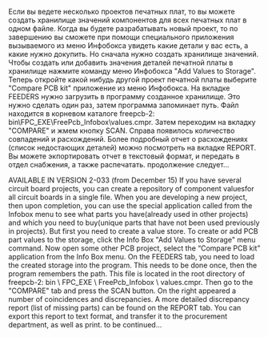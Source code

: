Если вы ведете несколько проектов печатных плат, то вы можете создать хранилище значений компонентов для всех печатных плат в одном файле. Когда вы будете разрабатывать новый проект, то по завершению вы сможете при помощи специального приложения вызываемого из меню Инфобокса увидеть какие детали у вас есть, а какие нужно докупить. Но сначала нужно создать хранилище значений. Чтобы создать или добавить значения деталей печатной платы в хранилище нажмите команду меню Инфобокса "Add Values to Storage". Теперь откройте какой нибудь другой проект печатной платы выберите "Compare PCB kit" приложение из меню Инфобокса. На вкладке FEEDERS нужно загрузить в программу созданное хранилище. Это нужно сделать один раз, затем программа запоминает путь. Файл находится в корневом каталоге freepcb-2: bin\FPC_EXE\FreePcb_Infobox\values.cmpr. Затем переходим на вкладку "COMPARE" и жмем кнопку SCAN.  Справа появилось количество совпадений и расхождений. Более подробный отчет о расхождениях (список недостающих деталей) можно посмотреть на вкладке REPORT. Вы можете экпортировать отчет в текстовый формат, и передать в отдел снабжения, а также распечатать.
продолжение следует...

AVAILABLE IN VERSION 2-033 (from December 15)
If you have  several circuit board projects, you can create a repository of component values ​​for all circuit boards in a single file. When you are developing a new project, then upon completion, you can use the special application called from the Infobox menu to see what parts you have(already used in other projects) and which you need to buy(unique parts that have not been used previously in projects). But first you need to create a value store. To create or add PCB part values ​​to the storage, click the Info Box "Add Values ​​to Storage" menu command. Now open some other PCB project, select the “Compare PCB kit” application from the Info Box menu. On the FEEDERS tab, you need to load the created storage into the program. This needs to be done once, then the program remembers the path. This file is located in the root directory of freepcb-2: bin \ FPC_EXE \ FreePcb_Infobox \ values.cmpr. Then go to the "COMPARE" tab and press the SCAN button. On the right appeared a number of coincidences and discrepancies. A more detailed discrepancy report (list of missing parts) can be found on the REPORT tab. You can export this report to text format, and transfer it to the procurement department, as well as print.
to be continued...
